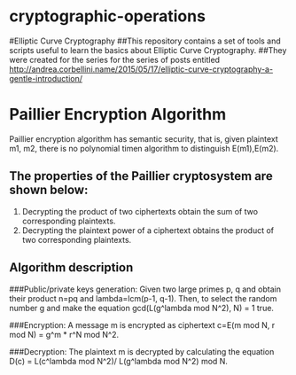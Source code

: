 # cryptographic-operations
#Elliptic Curve Cryptography
##This repository contains a set of tools and scripts useful to learn the basics about Elliptic Curve Cryptography.
##They were created for the series for the series of posts entitled  http://andrea.corbellini.name/2015/05/17/elliptic-curve-cryptography-a-gentle-introduction/

# Paillier Encryption Algorithm
  Paillier encryption algorithm has semantic security, that is, given plaintext m1, m2, there is no polynomial timen algorithm to distinguish E(m1),E(m2).
  
## The properties of the Paillier cryptosystem are shown below:
1) Decrypting the product of two ciphertexts obtain the sum of two corresponding plaintexts.
2) Decrypting the plaintext power of a ciphertext obtains the product of two corresponding plaintexts.

## Algorithm description
###Public/private keys generation:
Given two large primes p, q and obtain their product n=pq and lambda=lcm(p-1, q-1). Then, to select the random number g and 
make the equation gcd(L(g^lambda mod N^2), N) = 1 true.


###Encryption:
   A message m is encrypted as ciphertext c=E(m mod N, r mod N) = g^m * r^N mod N^2.

###Decryption:
   The plaintext m is decrypted by calculating the equation D(c) = L(c^lambda mod N^2)/ L(g^lambda mod N^2) mod N.

   
